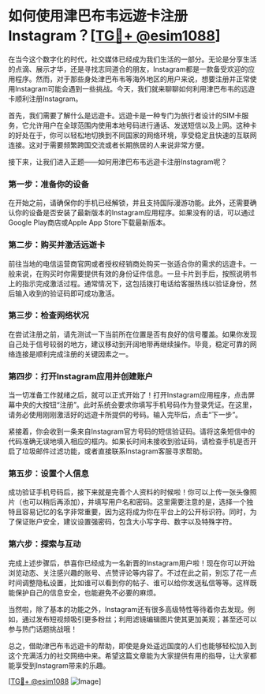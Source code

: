 # 如何使用津巴布韦远遊卡注册Instagram？[[TG💪+ @esim1088](https://t.me/s/esim1088)]

在当今这个数字化的时代，社交媒体已经成为我们生活的一部分。无论是分享生活的点滴、展示才华，还是寻找志同道合的朋友，Instagram都是一款备受欢迎的应用程序。然而，对于那些身处津巴布韦等海外地区的用户来说，想要注册并正常使用Instagram可能会遇到一些挑战。今天，我们就来聊聊如何利用津巴布韦的远遊卡顺利注册Instagram。

首先，我们需要了解什么是远遊卡。远遊卡是一种专门为旅行者设计的SIM卡服务，它允许用户在全球范围内使用本地号码进行通话、发送短信以及上网。这种卡的好处在于，你可以轻松地切换到不同国家的网络环境，享受稳定且快速的互联网连接。这对于需要频繁跨国交流或者长期旅居的人来说非常方便。

接下来，让我们进入正题——如何用津巴布韦远遊卡注册Instagram呢？

### 第一步：准备你的设备

在开始之前，请确保你的手机已经解锁，并且支持国际漫游功能。此外，还需要确认你的设备是否安装了最新版本的Instagram应用程序。如果没有的话，可以通过Google Play商店或Apple App Store下载最新版本。

### 第二步：购买并激活远遊卡

前往当地的电信运营商官网或者授权经销商处购买一张适合你的需求的远遊卡。一般来说，在购买时你需要提供有效的身份证件信息。一旦卡片到手后，按照说明书上的指示完成激活过程。通常情况下，这包括拨打电话给客服热线以验证身份，然后输入收到的验证码即可成功激活。

### 第三步：检查网络状况

在尝试注册之前，请先测试一下当前所在位置是否有良好的信号覆盖。如果你发现自己处于信号较弱的地方，建议移动到开阔地带再继续操作。毕竟，稳定可靠的网络连接是顺利完成注册的关键因素之一。

### 第四步：打开Instagram应用并创建账户

当一切准备工作就绪之后，就可以正式开始了！打开Instagram应用程序，点击屏幕中央的大按钮“注册”。此时系统会要求你填写手机号码作为登录凭证。在这里，请务必使用刚刚激活好的远遊卡所提供的号码。输入完毕后，点击“下一步”。

紧接着，你会收到一条来自Instagram官方号码的短信验证码。请将这条短信中的代码准确无误地填入相应的框内。如果长时间未接收到验证码，请检查手机是否开启了垃圾邮件过滤功能，或者直接联系Instagram客服寻求帮助。

### 第五步：设置个人信息

成功验证手机号码后，接下来就是完善个人资料的时候啦！你可以上传一张头像照片（也可以稍后再添加），并填写用户名和密码。这里需要注意的是，选择一个独特且容易记忆的名字非常重要，因为这将成为你在平台上的公开标识符。同时，为了保证账户安全，建议设置强密码，包含大小写字母、数字以及特殊字符。

### 第六步：探索与互动

完成上述步骤后，恭喜你已经成为一名新晋的Instagram用户啦！现在你可以开始浏览动态、关注感兴趣的账号、点赞评论等内容了。不过在此之前，别忘了花一点时间调整隐私设置，比如谁可以看到你的帖子、谁可以给你发送私信等等。这样既能保护自己的信息安全，也能避免不必要的麻烦。

当然啦，除了基本的功能之外，Instagram还有很多高级特性等待着你去发现。例如，通过发布短视频吸引更多粉丝；利用滤镜编辑图片使其更加美观；甚至还可以参与热门话题挑战哦！

总之，借助津巴布韦远遊卡的帮助，即使是身处遥远国度的人们也能够轻松加入到这个充满活力的社交网络中来。希望这篇文章能为大家提供有用的指导，让大家都能享受到Instagram带来的乐趣。

[[TG💪+ @esim1088](https://t.me/s/esim1088) ![Image](https://i.postimg.cc/4NQfJmqS/Snipaste-2025-05-13-00-14-12.png)]